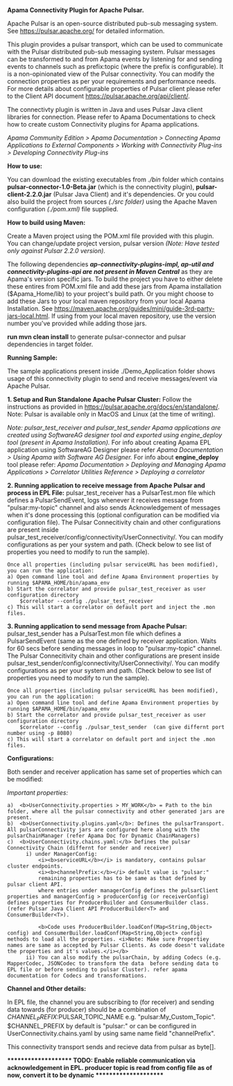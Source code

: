 <b>Apama Connectivity Plugin for Apache Pulsar.</b>

Apache Pulsar is an open-source distributed pub-sub messaging system. See https://pulsar.apache.org/ for detailed information.

This plugin provides a pulsar transport, which can be used to communicate with the Pulsar distributed pub-sub messaging system. Pulsar messages can be transformed to and from Apama events by listening for and sending events to channels such as prefix:topic (where the prefix is configurable).
It is a non-opinionated view of the Pulsar connectivity. You can modify the connection properties as per your requirements and performance needs. For more details about configurable properties of Pulsar client please refer to the Client API document https://pulsar.apache.org/api/client/.

The connectivty plugin is written in Java and uses Pulsar Java client libraries for connection. Please refer to Apama Documentations to check how to create custom Connectivity plugins for Apama applications. 

<i> Apama Community Edition > Apama Documentation > Connecting Apama Applications to External Components > Working with Connectivity Plug-ins > Developing Connectivity Plug-ins</i>

<b>How to use: </b>

You can download the existing executables from <i>./bin</i> folder which contains <b>pulsar-connector-1.0-Beta.jar</b> (which is the connectivity plugin), <b>pulsar-client-2.2.0.jar</b> (Pulsar Java Client) and it's dependencies. Or you could also build the project from sources <i>(./src folder)</i> using the Apache Maven configuration <i>(./pom.xml)</i> file supplied.

<b>How to build using Maven:</b>

Create a Maven project using the POM.xml file provided with this plugin. You can change/update project version, pulsar version <i>(Note: Have tested only against Pulsar 2.2.0 version).</i>

The following dependencies <i><b>ap-connectivity-plugins-impl, ap-util and connectivity-plugins-api are not present in Maven Central</b></i> as they are Apama's version specific jars. To build the project you have to either delete these entires from POM.xml file and add these jars from Apama installation ($Apama_Home/lib) to your project's build path. Or you might choose to add these Jars to your local maven repository from your local Apama Installation. See https://maven.apache.org/guides/mini/guide-3rd-party-jars-local.html.
If using from your local maven repository, use the version number you've provided while adding those jars.

<b>run mvn clean install</b> to generate pulsar-connector and pulsar dependencies in target folder.

<b>Running Sample:</b>

The sample applications present inside ./Demo_Application folder shows usage of this connectivity plugin to send and receive messages/event via Apache Pulsar.

<b>1. Setup and Run Standalone Apache Pulsar Cluster:</b>
	Follow the instructions as provided in https://pulsar.apache.org/docs/en/standalone/.  Note: Pulsar is available only in MacOS and Linux (at the time of writing).
	

<i>Note: pulsar_test_receiver and pulsar_test_sender Apama applications are created using SoftwareAG designer tool and exported using engine_deploy tool (present in Apama Installation).</i>
		For info about creating Apama EPL application using SoftwareAG Designer please refer <i>Apama Documentation >  Using Apama with Software AG Designer.</i>
		For info about <b>engine_deploy</b> tool please refer: <i>Apama Documentation > Deploying and Managing Apama Applications > Correlator Utilities Reference > Deploying a correlator</i>

<b>2. Running application to receive message from Apache Pulsar and process in EPL File:</b>
	pulsar_test_receiver has a PulsarTest.mon file which defines a PulsarSendEvent, logs whenever it receives message from "pulsar:my-topic" channel and also sends Acknowledgement of messages when it's done processing this (optional configuration can be modified via configuration file).
	The Pulsar Connecitivity chain and other configurations are present inside pulsar_test_receiver/config/connectivity/UserConnectivity/. You can modify configurations as per your system and path. (Check below to see list of properties you need to modify to run the sample).
	
	Once all properties (including pulsar serviceURL has been modified), you can run the application:
	a) Open command line tool and define Apama Environment properties by running $APAMA_HOME/bin/apama_env
	b) Start the correlator and provide pulsar_test_receiver as user configuration directory
		$correlator --config ./pulsar_test_receiver
	c) This will start a correlator on default port and inject the .mon files.

<b>3. 	Running application to send message from Apache Pulsar:</b>
	pulsar_test_sender has a PulsarTest.mon file which defines a PulsarSendEvent (same as the one defined by receiver application. Waits for 60 secs before sending messages in loop to "pulsar:my-topic" channel.
	The Pulsar Connecitivity chain and other configurations are present inside pulsar_test_sender/config/connectivity/UserConnectivity/. You can modify configurations as per your system and path. (Check below to see list of properties you need to modify to run the sample).
	
	Once all properties (including pulsar serviceURL has been modified), you can run the application:
	a) Open command line tool and define Apama Environment properties by running $APAMA_HOME/bin/apama_env
	b) Start the correlator and provide pulsar_test_receiver as user configuration directory
		$correlator --config ./pulsar_test_sender  (can give differnt port number using -p 8080)
	c) This will start a correlator on default port and inject the .mon files.

<b>Configurations:</b>

Both sender and receiver application has same set of properties which can be modified:

<i>Important properties:</i>

	a)	<b>UserConnectivity.properties > MY_WORK</b> = Path to the bin folder, where all the pulsar connectivity and other generated jars are present.
	b)	<b>UserConnectivity.plugins.yaml</b>: Defines the pulsarTransport. All pulsarConnectivity jars are configured here along with the pulsarChainManager (refer Apama Doc for Dynamic ChainManagers)
	c)	<b>UserConnectivity.chains.yaml:</b> Defines the pulsar Connectivity Chain (differnt for sender and receiver)
		  i) under ManagerConfig: 
			  <i><b>serviceURL</b></i> is mandatory, contains pulsar cluster endpoints.
			  <i><b>channelPrefix:</b></i> default value is "pulsar:"
			  remaining properties has to be same as that defined by pulsar client API.
			  where entries under managerConfig defines the pulsarClient properties and managerConfig > producerConfig (or receiverConfig) defines properties for ProducerBuilder and ConsumerBuilder class. (refer Pulsar Java Client API ProducerBuilder<T> and ConsumerBuilder<T>).
			
			  <b>Code uses ProducerBuilder.loadConf(Map<String,Object> config) and ConsumerBuilder.loadConf(Map<String,Object> config) methods to load all the properties. <i>Note: Make sure Propertiey names are same as accepted by Pulsar Clients. As code doesn't validate the properties and it's values.</i></b>
		  ii) You can also modify the pulsarChain, by adding Codecs (e.g. MapperCodec, JSONCodec to transform the data  before sending data to EPL file or before sending to pulsar Cluster). refer apama documentation for Codecs and transformations.

<b>Channel and Other details:</b>

In EPL file, the channel you are subscribing to (for receiver) and sending data towards (for producer) should be a combination of $CHANNEL_PREFIX:$PULSAR_TOPIC_NAME e.g. "pulsar:My_Custom_Topic". $CHANNEL_PREFIX by default is "pulsar:" or can be configured in UserConnectivity.chains.yaml by using same name field "channelPrefix".

This connectivity transport sends and recieve data from pulsar as byte[].

<b>******************* TODO: Enable reliable communication via acknowledgement in EPL. producer topic is read from config file as of now, convert it to be dynamic ******************** </b>
